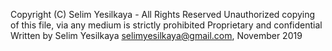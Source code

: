 Copyright (C) Selim Yesilkaya - All Rights Reserved
Unauthorized copying of this file, via any medium is strictly prohibited
Proprietary and confidential
Written by Selim Yesilkaya <selimyesilkaya@gmail.com>, November 2019

 
 
 
 